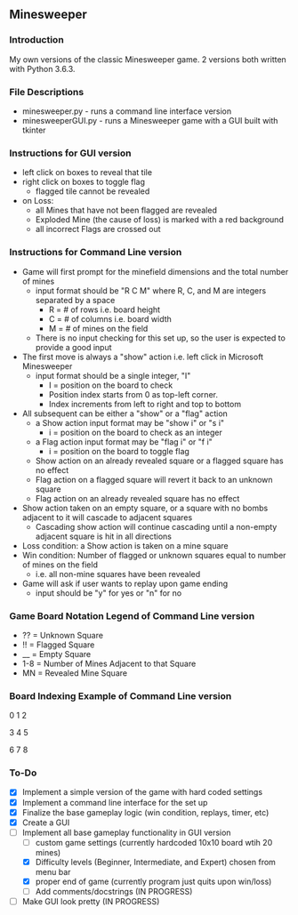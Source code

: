 ## Minesweeper

### Introduction
My own versions of the classic Minesweeper game. 2 versions both written with Python 3.6.3. 

### File Descriptions
- minesweeper.py - runs a command line interface version
- minesweeperGUI.py - runs a Minesweeper game with a GUI built with tkinter

### Instructions for GUI version
- left click on boxes to reveal that tile
- right click on boxes to toggle flag
	- flagged tile cannot be revealed
- on Loss:
	- all Mines that have not been flagged are revealed
	- Exploded Mine (the cause of loss) is marked with a red background
	- all incorrect Flags are crossed out

### Instructions for Command Line version
- Game will first prompt for the minefield dimensions and the total number of mines
	- input format should be "R C M" where R, C, and M are integers separated by a space
		- R = # of rows i.e. board height
		- C = # of columns i.e. board width
		- M = # of mines on the field
	- There is no input checking for this set up, so the user is expected to provide a good input
- The first move is always a "show" action i.e. left click in Microsoft Minesweeper
	- input format should be a single integer, "I"
		- I = position on the board to check
		- Position index starts from 0 as top-left corner.
		- Index increments from left to right and top to bottom
- All subsequent can be either a "show" or a "flag" action
	- a Show action input format may be "show i" or "s i"
		- i = position on the board to check as an integer
	- a Flag action input format may be "flag i" or "f i"
		- i = position on the board to toggle flag
	- Show action on an already revealed square or a flagged square has no effect
	- Flag action on a flagged square will revert it back to an unknown square
	- Flag action on an already revealed square has no effect
- Show action taken on an empty square, or a square with no bombs adjacent to it will cascade to adjacent squares
	- Cascading show action will continue cascading until a non-empty adjacent square is hit in all directions
- Loss condition: a Show action is taken on a mine square
- Win condition: Number of flagged or unknown squares equal to number of mines on the field
	- i.e. all non-mine squares have been revealed
- Game will ask if user wants to replay upon game ending
	- input should be "y" for yes or "n" for no

### Game Board Notation Legend of Command Line version
- ?? = Unknown Square
- !! = Flagged Square
- __ = Empty Square
- 1-8 = Number of Mines Adjacent to that Square
- MN = Revealed Mine Square

### Board Indexing Example of Command Line version
0	1	2

3	4	5

6	7	8

### To-Do
- [x] Implement a simple version of the game with hard coded settings
- [x] Implement a command line interface for the set up
- [x] Finalize the base gameplay logic (win condition, replays, timer, etc)
- [x] Create a GUI
- [ ] Implement all base gameplay functionality in GUI version
	- [ ] custom game settings (currently hardcoded 10x10 board wtih 20 mines)
	- [x] Difficulty levels (Beginner, Intermediate, and Expert) chosen from menu bar
	- [x] proper end of game (currently program just quits upon win/loss)
	- [ ] Add comments/docstrings (IN PROGRESS)
- [ ] Make GUI look pretty (IN PROGRESS)